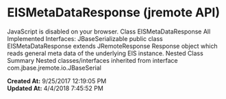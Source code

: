 # EISMetaDataResponse (jremote API)

JavaScript is disabled on your browser. Class EISMetaDataResponse All Implemented Interfaces: JBaseSerializable public class EISMetaDataResponse extends JRemoteResponse Response object which reads general meta data of the underlying EIS instance. Nested Class Summary Nested classes/interfaces inherited from interface com.jbase.jremote.io.JBaseSerial  

**Created At:** 9/25/2017 12:19:05 PM  
**Updated At:** 4/4/2018 7:45:52 PM  

